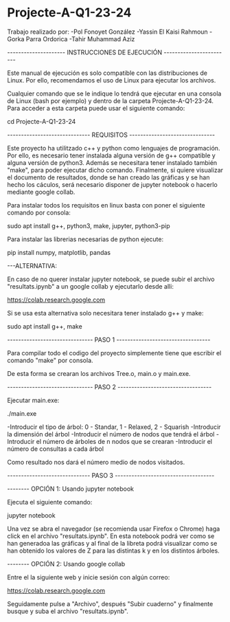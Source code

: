 # Projecte-A-Q1-23-24

Trabajo realizado por:
-Pol Fonoyet González
-Yassin El Kaisi Rahmoun
-Gorka Parra Ordorica
-Tahir Muhammad Aziz


--------------------- INSTRUCCIONES DE EJECUCIÓN ------------------------

Este manual de ejecución es solo compatible con las distribuciones de 
Linux. Por ello, recomendamos el uso de Linux para ejecutar los archivos. 

Cualquier comando que se le indique lo tendrá que ejecutar en una consola
de Linux (bash por ejemplo) y dentro de la carpeta Projecte-A-Q1-23-24.
Para acceder a esta carpeta puede usar el siguiente comando:

cd Projecte-A-Q1-23-24

------------------------------ REQUISITOS -------------------------------

Este proyecto ha utilitzado c++ y python como lenguajes de programación. 
Por ello, es necesario tener instalada alguna versión de g++ compatible y 
alguna versión de python3. Además se necesitara tener instalado también 
"make", para poder ejecutar dicho comando. Finalmente, si quiere 
visualizar el documento de resultados, donde se han creado las gráficas y
se han hecho los cáculos, será necesario disponer de jupyter notebook o 
hacerlo mediante google collab.

Para instalar todos los requisitos en linux basta con poner el siguiente
comando por consola:

sudo apt install g++, python3, make, jupyter, python3-pip

Para instalar las librerias necesarias de python ejecute:

pip install numpy, matplotlib, pandas

---ALTERNATIVA:

En caso de no querer instalar jupyter notebook, se puede subir el archivo 
"resultats.ipynb" a un google collab y ejecutarlo desde alli:

https://colab.research.google.com

Si se usa esta alternativa solo necesitara tener instalado g++ y make:

sudo apt install g++, make

------------------------------- PASO 1 ----------------------------------

Para compilar todo el codigo del proyecto simplemente tiene que escribir 
el comando "make" por consola.

De esta forma se crearan los archivos Tree.o, main.o y main.exe.

------------------------------- PASO 2 ---------------------------------- 

Ejecutar main.exe:

./main.exe

-Introducir el tipo de árbol: 0 - Standar, 1 - Relaxed, 2 - Squarish
-Introducir la dimensión del árbol
-Introducir el número de nodos que tendrá el árbol
-Introducir el número de árboles de n nodos que se crearan
-Introducir el número de consultas a cada árbol

Como resultado nos dará el número medio de nodos visitados.

------------------------------ PASO 3 ------------------------------------

-------- OPCIÓN 1: Usando jupyter notebook 

Ejecuta el siguiente comando:

jupyter notebook 

Una vez se abra el navegador (se recomienda usar Firefox o Chrome) haga
click en el archivo "resultats.ipynb". En esta notebook podrá ver como se 
han generadoa las gráficas y al final de la libreta podrá visualizar como 
se han obtenido los valores de Z para las distintas k y en los distintos 
árboles.

-------- OPCIÓN 2: Usando google collab

Entre el la siguiente web y inicie sesión con algún correo:

https://colab.research.google.com

Seguidamente pulse a "Archivo", después "Subir cuaderno" y finalmente 
busque y suba el archivo "resultats.ipynb".


